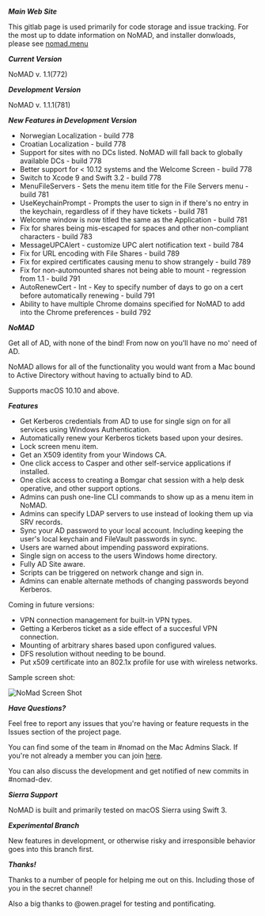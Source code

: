 ***Main Web Site***

This gitlab page is used primarily for code storage and issue tracking. For the most up to ddate information on NoMAD, and installer donwloads, please see [nomad.menu](http://www.nomad.menu)

***Current Version***

NoMAD v. 1.1(772)

***Development Version***

NoMAD v. 1.1.1(781)

***New Features in Development Version***

- Norwegian Localization - build 778
- Croatian Localization - build 778
- Support for sites with no DCs listed. NoMAD will fall back to globally available DCs - build 778
- Better support for < 10.12 systems and the Welcome Screen - build 778
- Switch to Xcode 9 and Swift 3.2 - build 778
- MenuFileServers - Sets the menu item title for the File Servers menu - build 781
- UseKeychainPrompt - Prompts the user to sign in if there's no entry in the keychain, regardless of if they have tickets - build 781
- Welcome window is now titled the same as the Application - build 781
- Fix for shares being mis-escaped for spaces and other non-compliant characters - build 783
- MessageUPCAlert - customize UPC alert notification text - build 784
- Fix for URL encoding with File Shares - build 789
- Fix for expired certificates causing menu to show strangely - build 789
- Fix for non-automounted shares not being able to mount - regression from 1.1 - build 791
- AutoRenewCert - Int - Key to specify number of days to go on a cert before automatically renewing - build 791
- Ability to have multiple Chrome domains specified for NoMAD to add into the Chrome preferences - build 792

***NoMAD***

Get all of AD, with none of the bind! From now on you'll have no mo' need of AD.

NoMAD allows for all of the functionality you would want from a Mac bound to
Active Directory without having to actually bind to AD.

Supports macOS 10.10 and above.

***Features***

- Get Kerberos credentials from AD to use for single sign on for all services using Windows Authentication.
- Automatically renew your Kerberos tickets based upon your desires.
- Lock screen menu item.
- Get an X509 identity from your Windows CA.
- One click access to Casper and other self-service applications if installed.
- One click access to creating a Bomgar chat session with a help desk operative, and other support options.
- Admins can push one-line CLI commands to show up as a menu item in NoMAD.
- Admins can specify LDAP servers to use instead of looking them up via SRV records.
- Sync your AD password to your local account. Including keeping the user's local keychain and FileVault passwords in sync.
- Users are warned about impending password expirations.
- Single sign on access to the users Windows home directory.
- Fully AD Site aware.
- Scripts can be triggered on network change and sign in.
- Admins can enable alternate methods of changing passwords beyond Kerberos.

Coming in future versions:

- VPN connection management for built-in VPN types.
- Getting a Kerberos ticket as a side effect of a succesful VPN connection.
- Mounting of arbitrary shares based upon configured values.
- DFS resolution without needing to be bound.
- Put x509 certificate into an 802.1x profile for use with wireless networks.

Sample screen shot:

![NoMad Screen Shot](https://gitlab.com/Mactroll/NoMAD/raw/master/screen-shot "NoMAD Screen Shot")


***Have Questions?***

Feel free to report any issues that you're having or feature requests in the Issues section of the project page.

You can find some of the team in #nomad on the Mac Admins Slack. If you're not already a member you can join [here](http://macadmins.org).

You can also discuss the development and get notified of new commits in #nomad-dev.

***Sierra Support***

NoMAD is built and primarily tested on macOS Sierra using Swift 3.

***Experimental Branch***

New features in development, or otherwise risky and irresponsible behavior goes into this branch first.

***Thanks!***

Thanks to a number of people for helping me out on this. Including those of you in the secret channel!

Also a big thanks to @owen.pragel for testing and pontificating.